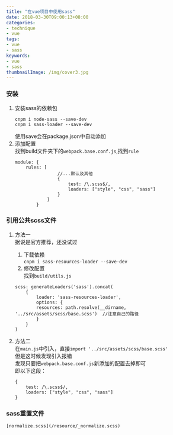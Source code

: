 ```yaml
---
title: "在vue项目中使用sass"
date: 2018-03-30T09:00:13+08:00
categories:
- technique
- vue
tags:
- vue
- sass
keywords:
- vue
- sass
thumbnailImage: /img/cover3.jpg
---
```


<!--more-->
### 安装
1. 安装sass的依赖包  
    ``` 
    cnpm i node-sass --save-dev
    cnpm i sass-loader --save-dev
    ```  
    使用save会在package.json中自动添加
2. 添加配置  
    找到build文件夹下的`webpack.base.conf.js`,找到`rule`  
    ```
    module: {
        rules: [
                    //...默认及其他
                    {
                        test: /\.scss$/,
                        loaders: ["style", "css", "sass"]
                    }
                ]
            }
    ```     
### 引用公共scss文件  
1. 方法一  
据说是官方推荐，还没试过  
    1. 下载依赖  
    `cnpm i sass-resources-loader --save-dev`  
    2. 修改配置  
    找到`build/utils.js`  
      
    ```
    scss: generateLoaders('sass').concat(
        {
            loader: 'sass-resources-loader',
            options: {
            resources: path.resolve(__dirname, '../src/assets/scss/base.scss')  //注意自己的路径
            }
        }
    )
    ```  
2. 方法二  
    在`main.js`中引入，直接`import '../src/assets/scss/base.scss'`   
    但是这时候发现引入报错  
    发现只要把`webpack.base.conf.js`新添加的配置去掉即可  
    即以下这段：  
    ```
    {
        test: /\.scss$/,
        loaders: ["style", "css", "sass"]
    }
    ```  
### sass重置文件  
    [normalize.scss](/resource/_normalize.scss)